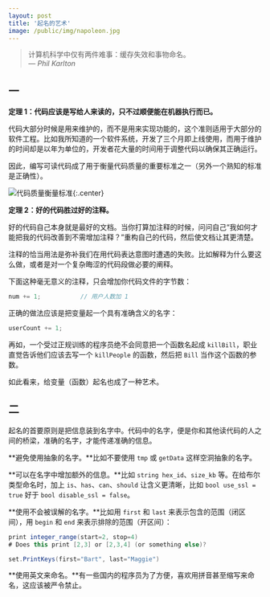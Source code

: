 ```yaml
---
layout: post
title: '起名的艺术'
image: /public/img/napoleon.jpg
---
```



> 计算机科学中仅有两件难事：缓存失效和事物命名。<br>
&mdash; <cite>Phil Karlton</cite>

## 一

**定理 1：代码应该是写给人来读的，只不过顺便能在机器执行而已。**

代码大部分时候是用来维护的，而不是用来实现功能的，这个准则适用于大部分的软件工程。比如我所知道的一个软件系统，开发了三个月即上线使用，而用于维护的时间却是以年为单位的，开发者花大量的时间用于调整代码以确保其正确运行。

因此，编写可读代码成了用于衡量代码质量的重要标准之一（另外一个熟知的标准是正确性）。

![代码质量衡量标准](https://infp.github.io/blogimages/code-quality.jpg){:.center}


**定理 2：好的代码胜过好的注释。**

好的代码自己本身就是最好的文档。当你打算加注释的时候，问问自己“我如何才能把我的代码改善到不需增加注释？”重构自己的代码，然后使文档让其更清楚。

注释的恰当用法是弥补我们在用代码表达意图时遭遇的失败。比如解释为什么要这么做，或者是对一个复杂晦涩的代码段做必要的阐释。

下面这种毫无意义的注释，只会增加你代码文件的字节数：

```c
num += 1;           // 用户人数加 1
```

正确的做法应该是把变量起一个具有准确含义的名字：

```c
userCount += 1;
```


再如，一个受过正规训练的程序员绝不会同意把一个函数名起成 `killBill`，职业直觉告诉他们应该去写一个 `killPeople` 的函数，然后把 `Bill` 当作这个函数的参数。

如此看来，给变量（函数）起名也成了一种艺术。

## 二

起名的首要原则是把信息装到名字中。代码中的名字，便是你和其他读代码的人之间的桥梁，准确的名字，才能传递准确的信息。

**避免使用抽象的名字。**比如不要使用 `tmp` 或 `getData` 这样空洞抽象的名字。

**可以在名字中增加额外的信息。**比如 `string hex_id`、`size_kb` 等。在给布尔类型命名时，加上 `is`、`has`、`can`、`should` 让含义更清晰，比如 `bool use_ssl = true` 好于 `bool disable_ssl = false`。

**使用不会被误解的名字。**比如用 `first` 和 `last` 来表示包含的范围（闭区间），用 `begin` 和 `end` 来表示排除的范围（开区间）：

```java
print integer_range(start=2, stop=4)
# Does this print [2,3] or [2,3,4] (or something else)?

set.PrintKeys(first="Bart", last="Maggie")
```

**使用英文来命名。**有一些国内的程序员为了方便，喜欢用拼音甚至缩写来命名，这应该被严令禁止。
